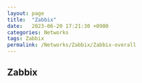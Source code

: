 ```yaml
---
layout: page
title:  "Zabbix"
date:   2023-06-20 17:21:30 +0900
categories: Networks
tags: Zabbix
permalink: /Networks/Zabbix/Zabbix-overall
---
```


## Zabbix
